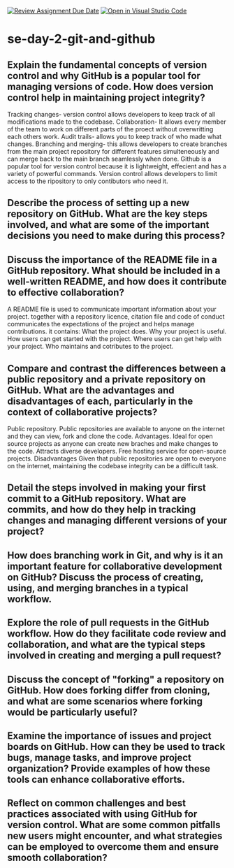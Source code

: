 [![Review Assignment Due Date](https://classroom.github.com/assets/deadline-readme-button-22041afd0340ce965d47ae6ef1cefeee28c7c493a6346c4f15d667ab976d596c.svg)](https://classroom.github.com/a/8wgCKhpZ)
[![Open in Visual Studio Code](https://classroom.github.com/assets/open-in-vscode-2e0aaae1b6195c2367325f4f02e2d04e9abb55f0b24a779b69b11b9e10269abc.svg)](https://classroom.github.com/online_ide?assignment_repo_id=18515428&assignment_repo_type=AssignmentRepo)

# se-day-2-git-and-github

## Explain the fundamental concepts of version control and why GitHub is a popular tool for managing versions of code. How does version control help in maintaining project integrity?

Tracking changes- version control allows developers to keep track of all modifications made to the codebase.
Collaboration- It allows every member of the team to work on different parts of the proect without overwritting each others work.
Audit trails- allows you to keep track of who made what changes.
Branching and merging- this allows developers to create branches from the main project repository for different features simulteneously and can merge back to the main branch seamlessly when done.
Github is a popular tool for version control because it is lightweight, effecient and has a variety of powerful commands.
Version control allows developers to limit access to the ripository to only contibutors who need it.

## Describe the process of setting up a new repository on GitHub. What are the key steps involved, and what are some of the important decisions you need to make during this process?

## Discuss the importance of the README file in a GitHub repository. What should be included in a well-written README, and how does it contribute to effective collaboration?

A README file is used to communicate important information about your project. together with a repository licence, citation file and code of conduct communicates the expectations of the project and helps manage contributions. it contains:
What the project does.
Why your project is useful.
How users can get started with the project.
Where users can get help with your project.
Who maintains and cotributes to the project.

## Compare and contrast the differences between a public repository and a private repository on GitHub. What are the advantages and disadvantages of each, particularly in the context of collaborative projects?

Public repository.
Public repositories are available to anyone on the internet and they can view, fork and clone the code.
Advantages.
Ideal for open source projects as anyone can create new braches and make changes to the code.
Attracts diverse developers.
Free hosting service for open-source projects.
Disadvantages
Given that public repositories are open to everyone on the internet, maintaining the codebase integrity can be a difficult task.

## Detail the steps involved in making your first commit to a GitHub repository. What are commits, and how do they help in tracking changes and managing different versions of your project?

## How does branching work in Git, and why is it an important feature for collaborative development on GitHub? Discuss the process of creating, using, and merging branches in a typical workflow.

## Explore the role of pull requests in the GitHub workflow. How do they facilitate code review and collaboration, and what are the typical steps involved in creating and merging a pull request?

## Discuss the concept of "forking" a repository on GitHub. How does forking differ from cloning, and what are some scenarios where forking would be particularly useful?

## Examine the importance of issues and project boards on GitHub. How can they be used to track bugs, manage tasks, and improve project organization? Provide examples of how these tools can enhance collaborative efforts.

## Reflect on common challenges and best practices associated with using GitHub for version control. What are some common pitfalls new users might encounter, and what strategies can be employed to overcome them and ensure smooth collaboration?

